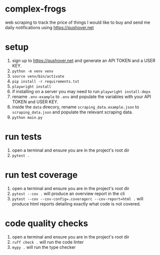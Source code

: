 # complex-frogs
web scraping to track the price of things I would like to buy and send me daily notifications using https://pushover.net

# setup
1. sign up to https://pushover.net and generate an API TOKEN and a USER KEY.
1. `python -m venv venv`
1. `source venv/bin/activate`
1. `pip install -r requirements.txt`
1. `playwright install`
1. if installing on a server you may need to run `playwright install-deps`
1. rename `.env-example` to `.env` and populate the variables with your API TOKEN and USER KEY.
1. inside the `data` direcory, rename `scraping_data.example.json` to `scraping_data.json` and populate the relevant scraping data.
1. `python main.py`

# run tests
1. open a terminal and ensure you are in the project's root dir
1. `pytest .`

# run test coverage
1. open a terminal and ensure you are in the project's root dir
1. `pytest --cov .` will produce an overview report in the cli
1. `pytest --cov --cov-config=.coveragerc --cov-report=html .` will produce html reports detailing exactly what code is not covered.

# code quality checks
1. open a terminal and ensure you are in the project's root dir
1. `ruff check .` will run the code linter
1. `mypy .` will run the type checker
